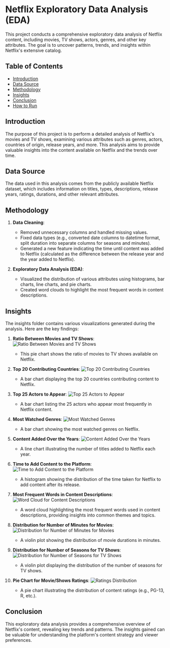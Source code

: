 # Netflix Exploratory Data Analysis (EDA)

This project conducts a comprehensive exploratory data analysis of Netflix content, including movies, TV shows, actors, genres, and other key attributes. The goal is to uncover patterns, trends, and insights within Netflix's extensive catalog.

## Table of Contents

- [Introduction](#introduction)
- [Data Source](#data-source)
- [Methodology](#methodology)
- [Insights](#insights)
- [Conclusion](#conclusion)
- [How to Run](#how-to-run)

## Introduction

The purpose of this project is to perform a detailed analysis of Netflix's movies and TV shows, examining various attributes such as genres, actors, countries of origin, release years, and more. This analysis aims to provide valuable insights into the content available on Netflix and the trends over time.

## Data Source

The data used in this analysis comes from the publicly available Netflix dataset, which includes information on titles, types, descriptions, release years, ratings, durations, and other relevant attributes.

## Methodology

1. **Data Cleaning**: 
   - Removed unnecessary columns and handled missing values.
   - Fixed data types (e.g., converted date columns to datetime format, split duration into separate columns for seasons and minutes).
   - Generated a new feature indicating the time until content was added to Netflix (calculated as the difference between the release year and the year added to Netflix).
   
2. **Exploratory Data Analysis (EDA)**:
   - Visualized the distribution of various attributes using histograms, bar charts, line charts, and pie charts.
   - Created word clouds to highlight the most frequent words in content descriptions.

## Insights

The insights folder contains various visualizations generated during the analysis. Here are the key findings:

1. **Ratio Between Movies and TV Shows**:
   ![Ratio Between Movies and TV Shows](assets/newplot.png)
   - This pie chart shows the ratio of movies to TV shows available on Netflix.

2. **Top 20 Contributing Countries**:
   ![Top 20 Contributing Countries](assets/top20country.png)
   - A bar chart displaying the top 20 countries contributing content to Netflix.

3. **Top 25 Actors to Appear**:
   ![Top 25 Actors to Appear](assets/topActors.png)
   - A bar chart listing the 25 actors who appear most frequently in Netflix content.

4. **Most Watched Genres**:
   ![Most Watched Genres](assets/genres.png)
   - A bar chart showing the most watched genres on Netflix.

5. **Content Added Over the Years**:
   ![Content Added Over the Years](assets/lineyears.png)
   - A line chart illustrating the number of titles added to Netflix each year.

6. **Time to Add Content to the Platform**:
   ![Time to Add Content to the Platform](assets/timeToAddContent.png)
   - A histogram showing the distribution of the time taken for Netflix to add content after its release.

7. **Most Frequent Words in Content Descriptions**:
   ![Word Cloud for Content Descriptions](assets/wordcloud.png)
   - A word cloud highlighting the most frequent words used in content descriptions, providing insights into common themes and topics.

8. **Distribution for Number of Minutes for Movies**:
   ![Distribution for Number of Minutes for Movies](assets/moviemins.png)
   - A violin plot showing the distribution of movie durations in minutes.

9. **Distribution for Number of Seasons for TV Shows**:
   ![Distribution for Number of Seasons for TV Shows](assets/tvseasons.png)
   - A violin plot displaying the distribution of the number of seasons for TV shows.

10. **Pie Chart for Movie/Shows Ratings**:
    ![Ratings Distribution](assets/pieRating.png)
    - A pie chart illustrating the distribution of content ratings (e.g., PG-13, R, etc.).

## Conclusion

This exploratory data analysis provides a comprehensive overview of Netflix's content, revealing key trends and patterns. The insights gained can be valuable for understanding the platform's content strategy and viewer preferences.

